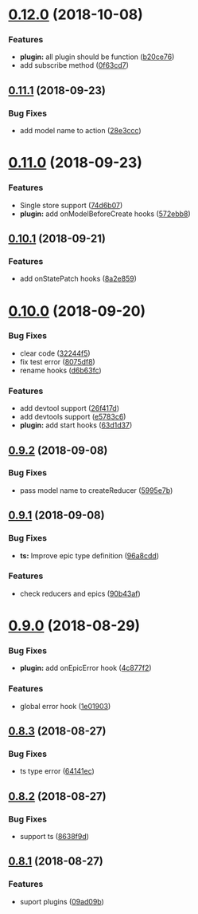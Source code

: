 <a name="0.12.0"></a>
# [0.12.0](https://github.com/TalkingData/rxloop/compare/v0.11.1...v0.12.0) (2018-10-08)


### Features

* **plugin:** all plugin should be function ([b20ce76](https://github.com/TalkingData/rxloop/commit/b20ce76))
* add subscribe method ([0f63cd7](https://github.com/TalkingData/rxloop/commit/0f63cd7))



<a name="0.11.1"></a>
## [0.11.1](https://github.com/TalkingData/rxloop/compare/v0.11.0...v0.11.1) (2018-09-23)


### Bug Fixes

* add model name to action ([28e3ccc](https://github.com/TalkingData/rxloop/commit/28e3ccc))



<a name="0.11.0"></a>
# [0.11.0](https://github.com/TalkingData/rxloop/compare/v0.10.1...v0.11.0) (2018-09-23)


### Features

* Single store support ([74d6b07](https://github.com/TalkingData/rxloop/commit/74d6b07))
* **plugin:** add onModelBeforeCreate hooks ([572ebb8](https://github.com/TalkingData/rxloop/commit/572ebb8))



<a name="0.10.1"></a>
## [0.10.1](https://github.com/TalkingData/rxloop/compare/v0.10.0...v0.10.1) (2018-09-21)


### Features

* add onStatePatch hooks ([8a2e859](https://github.com/TalkingData/rxloop/commit/8a2e859))



<a name="0.10.0"></a>
# [0.10.0](https://github.com/TalkingData/rxloop/compare/v0.9.2...v0.10.0) (2018-09-20)


### Bug Fixes

* clear code ([32244f5](https://github.com/TalkingData/rxloop/commit/32244f5))
* fix test error ([8075df8](https://github.com/TalkingData/rxloop/commit/8075df8))
* rename hooks ([d6b63fc](https://github.com/TalkingData/rxloop/commit/d6b63fc))


### Features

* add devtool support ([26f417d](https://github.com/TalkingData/rxloop/commit/26f417d))
* add devtools support ([e5783c6](https://github.com/TalkingData/rxloop/commit/e5783c6))
* **plugin:** add start hooks ([63d1d37](https://github.com/TalkingData/rxloop/commit/63d1d37))



<a name="0.9.2"></a>
## [0.9.2](https://github.com/TalkingData/rxloop/compare/v0.9.1...v0.9.2) (2018-09-08)


### Bug Fixes

* pass model name to createReducer ([5995e7b](https://github.com/TalkingData/rxloop/commit/5995e7b))



<a name="0.9.1"></a>
## [0.9.1](https://github.com/TalkingData/rxloop/compare/v0.9.0...v0.9.1) (2018-09-08)


### Bug Fixes

* **ts:** Improve epic type definition ([96a8cdd](https://github.com/TalkingData/rxloop/commit/96a8cdd))


### Features

* check reducers and epics ([90b43af](https://github.com/TalkingData/rxloop/commit/90b43af))



<a name="0.9.0"></a>
# [0.9.0](https://github.com/TalkingData/rxloop/compare/v0.8.3...v0.9.0) (2018-08-29)


### Bug Fixes

* **plugin:** add onEpicError hook ([4c877f2](https://github.com/TalkingData/rxloop/commit/4c877f2))


### Features

* global error hook ([1e01903](https://github.com/TalkingData/rxloop/commit/1e01903))



<a name="0.8.3"></a>
## [0.8.3](https://github.com/TalkingData/rxloop/compare/v0.8.2...v0.8.3) (2018-08-27)


### Bug Fixes

* ts type error ([64141ec](https://github.com/TalkingData/rxloop/commit/64141ec))



<a name="0.8.2"></a>
## [0.8.2](https://github.com/TalkingData/rxloop/compare/v0.8.1...v0.8.2) (2018-08-27)


### Bug Fixes

* support ts ([8638f9d](https://github.com/TalkingData/rxloop/commit/8638f9d))



<a name="0.8.1"></a>
## [0.8.1](https://github.com/TalkingData/rxloop/compare/v0.8.0...v0.8.1) (2018-08-27)

### Features
* suport plugins ([09ad09b](https://github.com/TalkingData/rxloop/commit/09ad09b))
